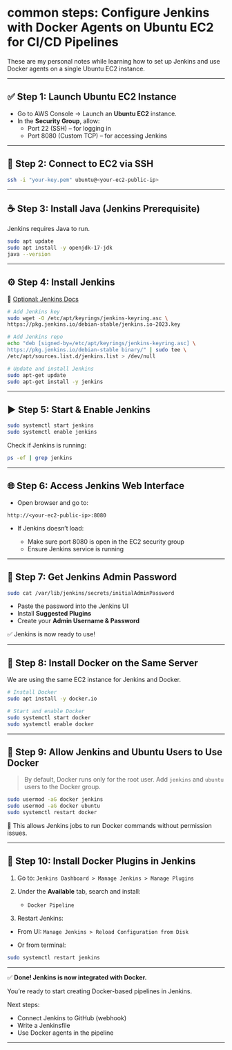 # common steps: Configure Jenkins with Docker Agents on Ubuntu EC2 for CI/CD Pipelines

These are my personal notes while learning how to set up Jenkins and use Docker agents on a single Ubuntu EC2 instance.

---

## ✅ Step 1: Launch Ubuntu EC2 Instance
- Go to AWS Console → Launch an **Ubuntu EC2** instance.
- In the **Security Group**, allow:
  - Port 22 (SSH) – for logging in
  - Port 8080 (Custom TCP) – for accessing Jenkins

---

## 🔐 Step 2: Connect to EC2 via SSH
```bash
ssh -i "your-key.pem" ubuntu@<your-ec2-public-ip>
````

---

## ☕ Step 3: Install Java (Jenkins Prerequisite)

Jenkins requires Java to run.

```bash
sudo apt update
sudo apt install -y openjdk-17-jdk
java --version
```

---

## ⚙️ Step 4: Install Jenkins

📖 [Optional: Jenkins Docs](https://www.jenkins.io/doc/book/installing/linux/#debianubuntu)

```bash
# Add Jenkins key
sudo wget -O /etc/apt/keyrings/jenkins-keyring.asc \
https://pkg.jenkins.io/debian-stable/jenkins.io-2023.key

# Add Jenkins repo
echo "deb [signed-by=/etc/apt/keyrings/jenkins-keyring.asc] \
https://pkg.jenkins.io/debian-stable binary/" | sudo tee \
/etc/apt/sources.list.d/jenkins.list > /dev/null

# Update and install Jenkins
sudo apt-get update
sudo apt-get install -y jenkins
```

---

## ▶️ Step 5: Start & Enable Jenkins

```bash
sudo systemctl start jenkins
sudo systemctl enable jenkins
```

Check if Jenkins is running:

```bash
ps -ef | grep jenkins
```

---

## 🌐 Step 6: Access Jenkins Web Interface

* Open browser and go to:

```
http://<your-ec2-public-ip>:8080
```

* If Jenkins doesn’t load:

  * Make sure port 8080 is open in the EC2 security group
  * Ensure Jenkins service is running

---

## 🔑 Step 7: Get Jenkins Admin Password

```bash
sudo cat /var/lib/jenkins/secrets/initialAdminPassword
```

* Paste the password into the Jenkins UI
* Install **Suggested Plugins**
* Create your **Admin Username & Password**

✅ Jenkins is now ready to use!

---

## 🐳 Step 8: Install Docker on the Same Server

We are using the same EC2 instance for Jenkins and Docker.

```bash
# Install Docker
sudo apt install -y docker.io

# Start and enable Docker
sudo systemctl start docker
sudo systemctl enable docker
```

---

## 👥 Step 9: Allow Jenkins and Ubuntu Users to Use Docker

> By default, Docker runs only for the root user. Add `jenkins` and `ubuntu` users to the Docker group.

```bash
sudo usermod -aG docker jenkins
sudo usermod -aG docker ubuntu
sudo systemctl restart docker
```

🔁 This allows Jenkins jobs to run Docker commands without permission issues.

---

## 🔌 Step 10: Install Docker Plugins in Jenkins

1. Go to:
   `Jenkins Dashboard > Manage Jenkins > Manage Plugins`

2. Under the **Available** tab, search and install:

   * `Docker Pipeline`

3. Restart Jenkins:

* From UI:
  `Manage Jenkins > Reload Configuration from Disk`

* Or from terminal:

```bash
sudo systemctl restart jenkins
```

---

✅ **Done! Jenkins is now integrated with Docker.**

You’re ready to start creating Docker-based pipelines in Jenkins.

Next steps:

* Connect Jenkins to GitHub (webhook)
* Write a Jenkinsfile
* Use Docker agents in the pipeline

---
